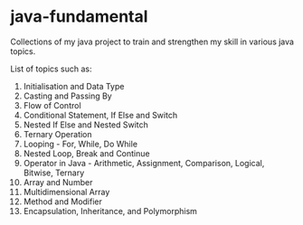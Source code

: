 # java-fundamental

Collections of my java project to train and strengthen my skill in various java topics.

List of topics such as:
1. Initialisation and Data Type
2. Casting and Passing By
3. Flow of Control
4. Conditional Statement, If Else and Switch
5. Nested If Else and Nested Switch
6. Ternary Operation
7. Looping - For, While, Do While
8. Nested Loop, Break and Continue
9. Operator in Java - Arithmetic, Assignment, Comparison, Logical, Bitwise, Ternary
10. Array and Number
11. Multidimensional Array
12. Method and Modifier
13. Encapsulation, Inheritance, and Polymorphism
